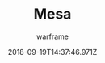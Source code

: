 ---
title: Mesa
seoTitle: Warframe Mesa. Mesa Abilities. Warfame Mesa Builds
description: Mesa is the gunslinger warframe. Her abilities allow her to manipulate guns and bullets while dealing massive damage with her exalted pistols.
date: 2018-09-19T14:37:46.971Z
author: warframe
layout: warframes
permalink: /warframes/mesa/
image: /images/frames/mesa.jpg
video_url: nCCi6Dvyfjk
footerImage: /images/frames/mesa.jpg
---